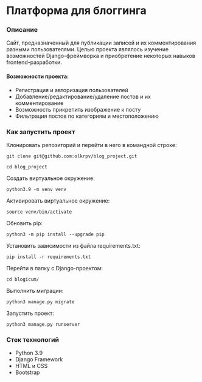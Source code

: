 # Платформа для блоггинга

### Описание

Сайт, предназначенный для публикации записей и их комментирования разными пользователями.
Целью проекта являлось изучение возможностей Django-фреймворка и приобретение некоторых навыков frontend-разработки.

#### Возможности проекта:
- Регистрация и авторизация пользователей
- Добавление/редактирование/удаление постов и их комментирование
- Возможность прикрепить изображение к посту
- Фильтрация постов по категориям и местоположению

### Как запустить проект

Клонировать репозиторий и перейти в него в командной строке:


```
git clone git@github.com:olkrpv/blog_project.git
```

```
cd blog_project
```

Cоздать виртуальное окружение:

```
python3.9 -m venv venv
```

Активировать виртуальное окружение:

```
source venv/bin/activate
```

Обновить pip:

```
python3 -m pip install --upgrade pip
```

Установить зависимости из файла requirements.txt:

```
pip install -r requirements.txt
```

Перейти в папку с Django-проектом:

```
cd blogicum/
```

Выполнить миграции:

```
python3 manage.py migrate
```

Запустить проект:

```
python3 manage.py runserver
```

### Стек технологий
- Python 3.9
- Django Framework
- HTML и CSS
- Bootstrap